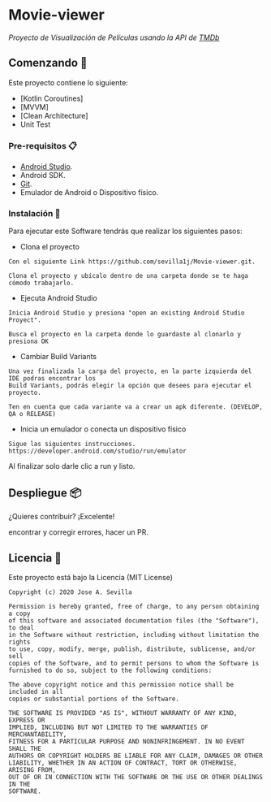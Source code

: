 # Movie-viewer

_Proyecto de Visualización de Películas usando la API de [TMDb](https://www.themoviedb.org/)_

## Comenzando 🚀

Este proyecto contiene lo siguiente:

  - [Kotlin Coroutines]
  - [MVVM]
  - [Clean Architecture]
  - Unit Test

### Pre-requisitos 📋

 - [Android Studio](https://developer.android.com/studio).
 - Android SDK.
 - [Git](https://git-scm.com/).
 - Emulador de Android o Dispositivo físico.

### Instalación 🔧

Para ejecutar este Software tendrás que realizar los siguientes pasos:

- Clona el proyecto

```
Con el siguiente Link https://github.com/sevilla1j/Movie-viewer.git.

Clona el proyecto y ubícalo dentro de una carpeta donde se te haga cómodo trabajarlo.
```

 - Ejecuta Android Studio

```
Inicia Android Studio y presiona "open an existing Android Studio Proyect".

Busca el proyecto en la carpeta donde lo guardaste al clonarlo y presiona OK
```

 - Cambiar Build Variants

```
Una vez finalizada la carga del proyecto, en la parte izquierda del IDE podras encontrar los
Build Variants, podrás elegir la opción que desees para ejecutar el proyecto.

Ten en cuenta que cada variante va a crear un apk diferente. (DEVELOP, QA o RELEASE)
```

 - Inicia un emulador o conecta un dispositivo físico

```
Sigue las siguientes instrucciones. https://developer.android.com/studio/run/emulator
```


Al finalizar solo darle clic a run y listo.

## Despliegue 📦

¿Quieres contribuir? ¡Excelente!

encontrar y corregir errores, hacer un PR.

## Licencia 📄

Este proyecto está bajo la Licencia (MIT License)

```
Copyright (c) 2020 Jose A. Sevilla

Permission is hereby granted, free of charge, to any person obtaining a copy
of this software and associated documentation files (the "Software"), to deal
in the Software without restriction, including without limitation the rights
to use, copy, modify, merge, publish, distribute, sublicense, and/or sell
copies of the Software, and to permit persons to whom the Software is
furnished to do so, subject to the following conditions:

The above copyright notice and this permission notice shall be included in all
copies or substantial portions of the Software.

THE SOFTWARE IS PROVIDED "AS IS", WITHOUT WARRANTY OF ANY KIND, EXPRESS OR
IMPLIED, INCLUDING BUT NOT LIMITED TO THE WARRANTIES OF MERCHANTABILITY,
FITNESS FOR A PARTICULAR PURPOSE AND NONINFRINGEMENT. IN NO EVENT SHALL THE
AUTHORS OR COPYRIGHT HOLDERS BE LIABLE FOR ANY CLAIM, DAMAGES OR OTHER
LIABILITY, WHETHER IN AN ACTION OF CONTRACT, TORT OR OTHERWISE, ARISING FROM,
OUT OF OR IN CONNECTION WITH THE SOFTWARE OR THE USE OR OTHER DEALINGS IN THE
SOFTWARE.
```
